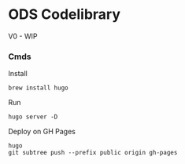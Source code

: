 # ODS Codelibrary

V0 - WIP

### Cmds

Install
```shell script
brew install hugo
```

Run 
```shell script
hugo server -D
```

Deploy on GH Pages
```shell script
hugo
git subtree push --prefix public origin gh-pages
```